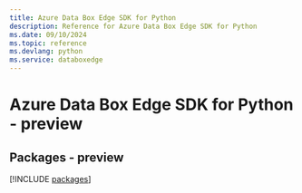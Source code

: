 ```yaml
---
title: Azure Data Box Edge SDK for Python
description: Reference for Azure Data Box Edge SDK for Python
ms.date: 09/10/2024
ms.topic: reference
ms.devlang: python
ms.service: databoxedge
---
```

# Azure Data Box Edge SDK for Python - preview
## Packages - preview
[!INCLUDE [packages](data-box-edge-index.md)]